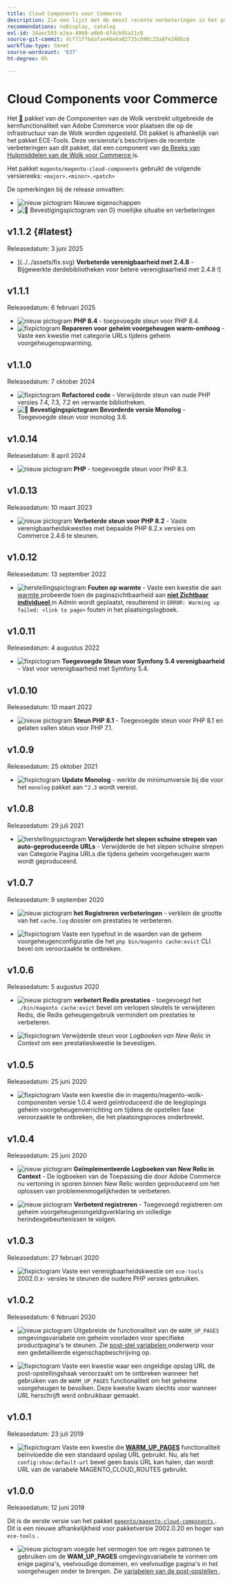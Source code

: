 ```yaml
---
title: Cloud Components voor Commerce
description: Zie een lijst met de meest recente verbeteringen in het pakket met Cloud Components.
recommendations: noDisplay, catalog
exl-id: 34aec593-e2ea-4060-a6b9-6f4cb95a11c0
source-git-commit: dcf71ffbdafae46e6a02735c090c33a8fe248bc6
workflow-type: tm+mt
source-wordcount: '637'
ht-degree: 0%

---
```


# Cloud Components voor Commerce

Het [&#128279;](https://github.com/magento/magento-cloud-components) pakket van de Componenten van de Wolk  verstrekt uitgebreide de kernfunctionaliteit van Adobe Commerce voor plaatsen die op de infrastructuur van de Wolk worden opgesteld. Dit pakket is afhankelijk van het pakket ECE-Tools. Deze versienota&#39;s beschrijven de recentste verbeteringen aan dit pakket, dat een component van [ de Reeks van Hulpmiddelen van de Wolk voor Commerce ](cloud-tools-suite.md) is.

Het pakket `magento/magento-cloud-components` gebruikt de volgende versiereeks: `<major>.<minor>.<patch>`

De opmerkingen bij de release omvatten:

- ![ nieuw pictogram ](../../assets/new.svg) Nieuwe eigenschappen
- ![&#128279;](../../assets/fix.svg) Bevestigingspictogram van 0&rbrace; moeilijke situatie en verbeteringen

<!--Add release notes below-->

## v1.1.2 {#latest}

Releasedatum: 3 juni 2025

- &rbrack;(../../assets/fix.svg) **Verbeterde verenigbaarheid met 2.4.8** - Bijgewerkte derdebibliotheken voor betere verenigbaarheid met 2.4.8 <!-- MCLOUD-13707	 - -->!&lbrack;

## v1.1.1

Releasedatum: 6 februari 2025

- ![ nieuw pictogram ](../../assets/new.svg) **PHP 8.4** - toegevoegde steun voor PHP 8.4.<!-- MCLOUD-13148	 - -->
- ![ fixpictogram ](../../assets/fix.svg) **Repareren voor geheim voorgeheugen warm-omhoog** - Vaste een kwestie met categorie URLs tijdens geheim voorgeheugenopwarming.<!-- MCLOUD-12454 - -->


## v1.1.0

Releasedatum: 7 oktober 2024

- ![ fixpictogram ](../../assets/fix.svg) **Refactored code** - Verwijderde steun van oude PHP versies 7.4, 7.3, 7.2 en verwante bibliotheken.<!-- MCLOUD-9278 - -->
- ![&#128279;](../../assets/fix.svg) **Bevestigingspictogram  Bevorderde versie Monolog** - Toegevoegde steun voor monolog 3.6.<!-- MCLOUD-12855 - -->

## v1.0.14

Releasedatum: 8 april 2024

- ![ nieuw pictogram ](../../assets/new.svg) **PHP** - toegevoegde steun voor PHP 8.3.

## v1.0.13

Releasedatum: 10 maart 2023

- ![ nieuw pictogram ](../../assets/new.svg) **Verbeterde steun voor PHP 8.2** - Vaste verenigbaarheidskwesties met bepaalde PHP 8.2.x versies om Commerce 2.4.6 te steunen.

## v1.0.12

Releasedatum: 13 september 2022

- ![ herstellingspictogram ](../../assets/fix.svg) **Fouten op warmte** - Vaste een kwestie die aan [ warmte ](../environment/variables-post-deploy.md#warm_up_pages) probeerde toen de paginazichtbaarheid aan [**niet Zichtbaar individueel** ](https://experienceleague.adobe.com/en/docs/commerce-admin/systems/data-transfer/data-attributes-product#simple-product-csv-file-structure) in Admin wordt geplaatst, resulterend in `ERROR: Warming up failed: <link to page>` fouten in het plaatsingslogboek.<!-- MCLOUD-9134 -->

## v1.0.11

Releasedatum: 4 augustus 2022

- ![ fixpictogram ](../../assets/fix.svg) **Toegevoegde Steun voor Symfony 5.4 verenigbaarheid** - Vast voor verenigbaarheid met Symfony 5.4.<!-- AC-3550 -->

## v1.0.10

Releasedatum: 10 maart 2022

- ![ nieuw pictogram ](../../assets/new.svg) **Steun PHP 8.1** - Toegevoegde steun voor PHP 8.1 en gelaten vallen steun voor PHP 7.1.

## v1.0.9

Releasedatum: 25 oktober 2021

- ![ fixpictogram ](../../assets/fix.svg) **Update Monolog** - werkte de minimumversie bij die voor het `monolog` pakket aan `^2.3` wordt vereist.<!-- ACMP-1263 -->

## v1.0.8

Releasedatum: 29 juli 2021

- ![ herstellingspictogram ](../../assets/fix.svg) **Verwijderde het slepen schuine strepen van auto-geproduceerde URLs** - Verwijderde de het slepen schuine strepen van Categorie Pagina URLs die tijdens geheim voorgeheugen warm wordt geproduceerd.<!--MCLOUD-7192-->

## v1.0.7

Releasedatum: 9 september 2020

- ![ nieuw pictogram ](../../assets/new.svg) **het Registreren verbeteringen** - verklein de grootte van het `cache.log` dossier om prestaties te verbeteren.<!--MCLOUD-6859-->

- ![ fixpictogram ](../../assets/fix.svg) Vaste een typefout in de waarden van de geheim voorgeheugenconfiguratie die het `php bin/magento cache:evict` CLI bevel om veroorzaakte te ontbreken.

## v1.0.6

Releasedatum: 5 augustus 2020

- ![ nieuw pictogram ](../../assets/new.svg) **verbetert Redis prestaties** - toegevoegd het `./bin/magento cache:evict` bevel om verlopen sleutels te verwijderen Redis, die Redis geheugengebruik vermindert om prestaties te verbeteren.<!--MCLOUD-6023-->

- ![ fixpictogram ](../../assets/fix.svg) Verwijderde steun voor *Logboeken van New Relic in Context* om een prestatieskwestie te bevestigen.<!--MCLOUD-6422-->

## v1.0.5

Releasedatum: 25 juni 2020

- ![ fixpictogram ](../../assets/fix.svg) Vaste een kwestie die in magento/magento-wolk-componenten versie 1.0.4 werd geïntroduceerd die de leeglopings geheim voorgeheugenverrichting om tijdens de opstellen fase veroorzaakte te ontbreken, die het plaatsingsproces onderbreekt.

## v1.0.4

Releasedatum: 25 juni 2020

- ![ nieuw pictogram ](../../assets/new.svg) **Geïmplementeerde Logboeken van New Relic in Context** - De logboeken van de Toepassing die door Adobe Commerce nu vertoning in sporen binnen New Relic worden geproduceerd om het oplossen van problemenmogelijkheden te verbeteren.<!--MCLOUD-6029-->

- ![ nieuw pictogram ](../../assets/new.svg) **Verbeterd registreren** - Toegevoegd registreren om geheim voorgeheugenongeldigverklaring en volledige herindexgebeurtenissen te volgen.<!--MCLOUD-6157-->

## v1.0.3

Releasedatum: 27 februari 2020

- ![ fixpictogram ](../../assets/fix.svg) Vaste een verenigbaarheidskwestie om `ece-tools` 2002.0.x- versies te steunen die oudere PHP versies gebruiken.

## v1.0.2

Releasedatum: 6 februari 2020

- ![ nieuw pictogram ](../../assets/new.svg) Uitgebreide de functionaliteit van de `WARM_UP_PAGES` omgevingsvariabele om geheim voorladen voor specifieke productpagina&#39;s te steunen. Zie [ post-stel variabelen ](../environment/variables-post-deploy.md#warm_up_pages) onderwerp voor een gedetailleerde eigenschapbeschrijving op.<!--MAGECLOUD-4444-->

- ![ fixpictogram ](../../assets/fix.svg) Vaste een kwestie waar een ongeldige opslag URL de post-opstellingshaak veroorzaakt om te ontbreken wanneer het gebruiken van de `WARM_UP_PAGES` functionaliteit om het geheime voorgeheugen te bevolken. Deze kwestie kwam slechts voor wanneer URL herschrijft werd onbruikbaar gemaakt.<!-- MAGECLOUD-4094 -->

## v1.0.1

Releasedatum: 23 juli 2019

- ![ fixpictogram ](../../assets/fix.svg) Vaste een kwestie die [**WARM_UP_PAGES**](../environment/variables-post-deploy.md#warm_up_pages) functionaliteit beïnvloedde die een standaard opslag URL gebruikt. Nu, als het `config:show:default-url` bevel geen basis URL kan halen, dan wordt URL van de variabele MAGENTO_CLOUD_ROUTES gebruikt.<!-- MAGECLOUD-3866 -->

## v1.0.0

Releasedatum: 12 juni 2019

Dit is de eerste versie van het pakket [`magento/magento-cloud-components` ](https://github.com/magento/magento-cloud-components) . Dit is een nieuwe afhankelijkheid voor pakketversie 2002.0.20 en hoger van `ece-tools` .

- ![ nieuw pictogram ](../../assets/new.svg) voegde het vermogen toe om regex patronen te gebruiken om de **WAM_UP_PAGES** omgevingsvariabele te vormen om enige pagina&#39;s, veelvoudige domeinen, en veelvoudige pagina&#39;s in het voorgeheugen onder te brengen. Zie [ variabelen van de post-opstellen ](../environment/variables-post-deploy.md#warm_up_pages).<!--MAGECLOUD-3258-->
